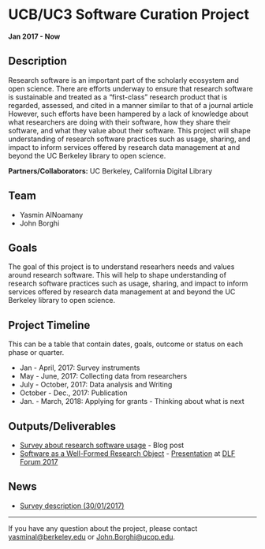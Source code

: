 # UCB/UC3 Software Curation Project
**Jan 2017 - Now**

## Description 

Research software is an important part of the scholarly ecosystem and open science. There are efforts underway to ensure that research software is sustainable and treated as a “first-class” research product that is regarded, assessed, and cited in a manner similar to that of a journal article However, such efforts have been hampered by a lack of knowledge about what researchers are doing with their software, how they share their software, and what they value about their software. This project will shape understanding of research software practices such as usage, sharing, and impact to inform services offered by research data management at and beyond the UC Berkeley library to open science.

**Partners/Collaborators:** UC Berkeley, California Digital Library

## Team
* Yasmin AlNoamany	
* John Borghi

## Goals 
The goal of this project is to understand researhers needs and values around research software. This will help to shape understanding of research software practices such as usage, sharing, and impact to inform services offered by research data management at and beyond the UC Berkeley library to open science.

## Project Timeline 
This can be a table that contain dates, goals, outcome or status on each phase or quarter. 

* Jan - April, 2017: Survey instruments
* May - June, 2017: Collecting data from researchers
* July - October, 2017: Data analysis and Writing
* October - Dec., 2017:  Publication
* Jan. - March, 2018: Applying for grants - Thinking about what is next

## Outputs/Deliverables
* [Survey about research software usage](http://news.lib.berkeley.edu/2017/01/30/software-survey/) - Blog post
* [Software as a Well-Formed Research Object](https://www.slideshare.net/yasmina85/software-as-a-wellformed-research-object) - [Presentation](https://dlfforum2017.sched.com/event/Bzsb/t1c-software-as-a-well-formed-research-object) at [DLF Forum 2017](https://forum2017.diglib.org)

## News
* [Survey description (30/01/2017)](https://berkeley.qualtrics.com/jfe/form/SV_aXc6OrbCpg26wo5)

---------

If you have any question about the project, please contact yasminal@berkeley.edu or John.Borghi@ucop.edu.
